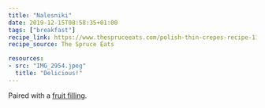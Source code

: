 ```yaml
---
title: "Nalesniki"
date: 2019-12-15T08:58:35+01:00
tags: ["breakfast"]
recipe_link: https://www.thespruceeats.com/polish-thin-crepes-recipe-1137096
recipe_source: The Spruce Eats

resources:
- src: "IMG_2954.jpeg"
  title: "Delicious!"
---
```


Paired with a [fruit filling](https://www.thespruceeats.com/polish-fruit-filling-recipe-1137091).
